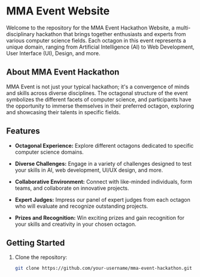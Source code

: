 # MMA Event Website

Welcome to the repository for the MMA Event Hackathon Website, a multi-disciplinary hackathon that brings together enthusiasts and experts from various computer science fields. Each octagon in this event represents a unique domain, ranging from Artificial Intelligence (AI) to Web Development, User Interface (UI), Design, and more.

## About MMA Event Hackathon

MMA Event is not just your typical hackathon; it's a convergence of minds and skills across diverse disciplines. The octagonal structure of the event symbolizes the different facets of computer science, and participants have the opportunity to immerse themselves in their preferred octagon, exploring and showcasing their talents in specific fields.

## Features

- **Octagonal Experience:** Explore different octagons dedicated to specific computer science domains.
  
- **Diverse Challenges:** Engage in a variety of challenges designed to test your skills in AI, web development, UI/UX design, and more.

- **Collaborative Environment:** Connect with like-minded individuals, form teams, and collaborate on innovative projects.

- **Expert Judges:** Impress our panel of expert judges from each octagon who will evaluate and recognize outstanding projects.

- **Prizes and Recognition:** Win exciting prizes and gain recognition for your skills and creativity in your chosen octagon.

## Getting Started

1. Clone the repository:

   ```bash
   git clone https://github.com/your-username/mma-event-hackathon.git
